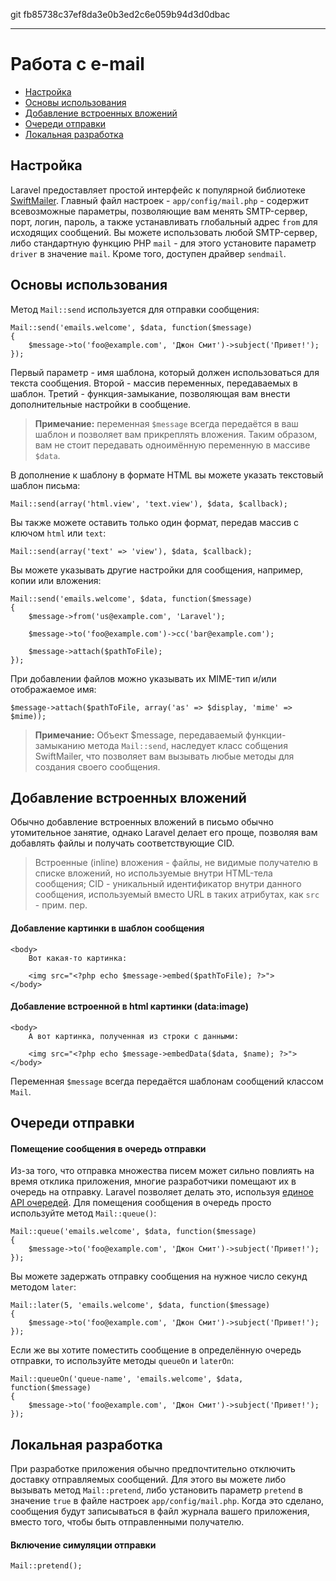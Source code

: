 git fb85738c37ef8da3e0b3ed2c6e059b94d3d0dbac

---

# Работа с e-mail

- [Настройка](#configuration)
- [Основы использования](#basic-usage)
- [Добавление встроенных вложений](#embedding-inline-attachments)
- [Очереди отправки](#queueing-mail)
- [Локальная разработка](#mail-and-local-development)

<a name="configuration"></a>
## Настройка

Laravel предоставляет простой интерфейс к популярной библиотеке [SwiftMailer](http://swiftmailer.org). Главный файл настроек - `app/config/mail.php` - содержит всевозможные параметры, позволяющие вам менять SMTP-сервер, порт, логин, пароль, а также устанавливать глобальный адрес `from` для исходящих сообщений. Вы можете использовать любой SMTP-сервер, либо стандартную функцию PHP `mail` - для этого установите параметр `driver` в значение `mail`. Кроме того, доступен драйвер `sendmail`.

<a name="basic-usage"></a>
## Основы использования

Метод `Mail::send` используется для отправки сообщения:

	Mail::send('emails.welcome', $data, function($message)
	{
		$message->to('foo@example.com', 'Джон Смит')->subject('Привет!');
	});

Первый параметр - имя шаблона, который должен использоваться для текста сообщения. Второй - массив переменных, передаваемых в шаблон. Третий - функция-замыкание, позволяющая вам внести дополнительные настройки в сообщение.

> **Примечание:**  переменная `$message` всегда передаётся в ваш шаблон и позволяет вам прикреплять вложения. Таким образом, вам не стоит передавать одноимённую переменную в массиве `$data`.

В дополнение к шаблону в формате HTML вы можете указать текстовый шаблон письма:

	Mail::send(array('html.view', 'text.view'), $data, $callback);

Вы также можете оставить только один формат, передав массив с ключом `html` или `text`:

	Mail::send(array('text' => 'view'), $data, $callback);

Вы можете указывать другие настройки для сообщения, например, копии или вложения:

	Mail::send('emails.welcome', $data, function($message)
	{
		$message->from('us@example.com', 'Laravel');

		$message->to('foo@example.com')->cc('bar@example.com');

		$message->attach($pathToFile);
	});

При добавлении файлов можно указывать их MIME-тип и/или отображаемое имя:

	$message->attach($pathToFile, array('as' => $display, 'mime' => $mime));

> **Примечание:** Объект $message, передаваемый функции-замыканию метода `Mail::send`, наследует класс собщения SwiftMailer, что позволяет вам вызывать любые методы для создания своего сообщения.

<a name="embedding-inline-attachments"></a>
## Добавление встроенных вложений

Обычно добавление встроенных вложений в письмо обычно утомительное занятие, однако Laravel делает его проще, позволяя вам добавлять файлы и получать соответствующие CID.

> Встроенные (inline) вложения - файлы, не видимые получателю в списке вложений, но используемые внутри HTML-тела сообщения; CID - уникальный идентификатор внутри данного сообщения, используемый вместо URL в таких атрибутах, как `src` - прим. пер.

#### Добавление картинки в шаблон сообщения

	<body>
		Вот какая-то картинка:

		<img src="<?php echo $message->embed($pathToFile); ?>">
	</body>

#### Добавление встроенной в html картинки (data:image)

	<body>
		А вот картинка, полученная из строки с данными:

		<img src="<?php echo $message->embedData($data, $name); ?>">
	</body>

Переменная `$message` всегда передаётся шаблонам сообщений классом `Mail`.

<a name="queueing-mail"></a>
## Очереди отправки

#### Помещение сообщения в очередь отправки

Из-за того, что отправка множества писем может сильно повлиять на время отклика приложения, многие разработчики помещают их в очередь на отправку. Laravel позволяет делать это, используя [единое API очередей](/docs/queues). Для помещения сообщения в очередь просто используйте метод `Mail::queue()`:

	Mail::queue('emails.welcome', $data, function($message)
	{
		$message->to('foo@example.com', 'Джон Смит')->subject('Привет!');
	});

Вы можете задержать отправку сообщения на нужное число секунд методом `later`:

	Mail::later(5, 'emails.welcome', $data, function($message)
	{
		$message->to('foo@example.com', 'Джон Смит')->subject('Привет!');
	});

Если же вы хотите поместить сообщение в определённую очередь отправки, то используйте методы  `queueOn` и `laterOn`:

	Mail::queueOn('queue-name', 'emails.welcome', $data, function($message)
	{
		$message->to('foo@example.com', 'Джон Смит')->subject('Привет!');
	});

<a name="mail-and-local-development"></a>
## Локальная разработка

При разработке приложения обычно предпочтительно отключить доставку отправляемых сообщений. Для этого вы можете либо вызывать метод `Mail::pretend`, либо установить параметр `pretend` в значение `true` в файле настроек `app/config/mail.php`. Когда это сделано, сообщения будут записываться в файл журнала вашего приложения, вместо того, чтобы быть отправленными получателю.

#### Включение симуляции отправки

	Mail::pretend();
